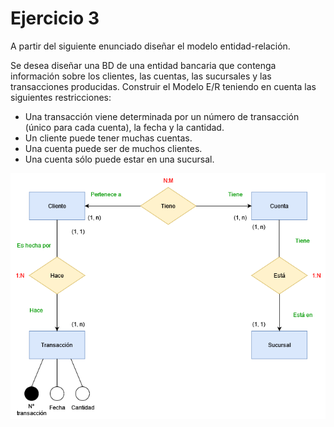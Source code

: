 # Ejercicio 3
A partir del siguiente enunciado diseñar el modelo entidad-relación.

Se desea diseñar una BD de una entidad bancaria que contenga información sobre los clientes, las cuentas, las sucursales y las transacciones producidas. Construir el Modelo E/R teniendo en cuenta las siguientes restricciones:

- Una transacción viene determinada por un número de transacción (único para cada cuenta), la fecha y la cantidad.
- Un cliente puede tener muchas cuentas.
- Una cuenta puede ser de muchos clientes.
- Una cuenta sólo puede estar en una sucursal.

![Diagrama ejercicio 3](ejercicio03.png)